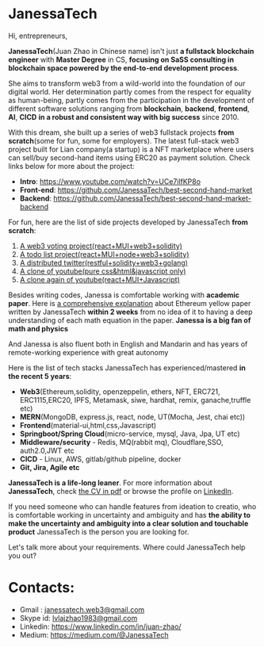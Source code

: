 # JanessaTech

Hi, entrepreneurs,

**JanessaTech**(Juan Zhao in Chinese name) isn't just **a fullstack blockchain engineer** with **Master Degree** in CS, **focusing on SaSS consulting in blockchain space powered by the end-to-end development process**. 

She aims to transform web3 from a wild-world into the foundation of our digital world. Her determination partly comes from the respect for equality as human-being, partly comes from the participation in the development of different software solutions ranging from **blockchain**, **backend**, **frontend**, **AI**, **CICD** **in a robust and consistent way with big success** since 2010. 

With this dream, she built up a series of web3 fullstack projects **from scratch**(some for fun, some for employers). The latest full-stack web3 project built for Lian company(a startup) is a NFT marketplace where users can sell/buy second-hand items using ERC20 as payment solution. Check links below for more about the project: 
- **Intro**: https://www.youtube.com/watch?v=UCe7ilfKP8o
- **Front-end**: https://github.com/JanessaTech/best-second-hand-market
- **Backend**: https://github.com/JanessaTech/best-second-hand-market-backend

For fun, here are the list of side projects developed by JanessaTech **from scratch**:
1. [A web3 voting project(react+MUI+web3+solidity)](https://github.com/JanessaTech/exercises/tree/master/blockchain/my-dpps-home/my-voting)
2. [A todo list project(react+MUI+node+web3+solidity)](https://github.com/JanessaTech/exercises/tree/master/blockchain/my-dpps-home/todo)
3. [A distributed twitter(restful+solidity+web3+golang)](https://github.com/JanessaTech/mytwitter)
4. [A clone of youtube(pure css&html&javascript only)](https://github.com/JanessaTech/exercises/tree/master/css%2Bdiv/dummy-youtube)
5. [A clone again of youtube(react+MUI+Javascript)](https://github.com/JanessaTech/mui-youtube)


Besides writing codes, Janessa is comfortable working with **academic paper**. Here is [a comprehensive explanation](https://drive.google.com/file/d/1yPYRnPVqRHf_nIvBF4pxkVD4l-_LGg9z/view?usp=drive_link) about Ethereum yellow paper written by JanessaTech **within 2 weeks** from no idea of it to having a deep understanding of each math equation in the paper. **Janessa is a big fan of math and physics**

And Janessa is also fluent both in English and Mandarin and has years of remote-working experience with great autonomy

Here is the list of tech stacks JanessaTech has experienced/mastered **in the recent 5 years**:
- **Web3**(Ethereum,solidity, openzeppelin, ethers, NFT, ERC721, ERC1115,ERC20, IPFS, Metamask, siwe, hardhat, remix, ganache,truffle etc)
- **MERN**(MongoDB, express.js, react, node, UT(Mocha, Jest, chai etc))
- **Frontend**(material-ui,html,css,Javascript)
- **Springboot/Spring Cloud**(micro-service, mysql, Java, Jpa, UT etc)
- **Middleware/security** - Redis, MQ(rabbit mq), Cloudflare,SSO, auth2.0,JWT etc
- **CICD** - Linux, AWS, gitlab/github pipeline, docker
- **Git, Jira, Agile etc**

**JanessaTech is a life-long leaner**. For more information about **JanessaTech**, check [the CV in pdf](https://drive.google.com/file/d/1dXiH0tF7xe-whxq8GB65vcs_7ljrnO5O/view?usp=drive_link) or browse the profile on [LinkedIn](https://www.linkedin.com/in/juan-zhao/).

If you need someone who can handle features from ideation to creatio, who is comfortable working in uncertainty and ambiguity and has **the ability to make the uncertainty and ambiguity into a clear solution and touchable product**
JanessaTech is the person you are looking for.

Let's talk more about your requirements. Where could JanessaTech help you out?

# Contacts: 
- Gmail : janessatech.web3@gmail.com
- Skype id: lvlajzhao1983@gmail.com
- Linkedin: https://www.linkedin.com/in/juan-zhao/
- Medium: https://medium.com/@JanessaTech

